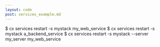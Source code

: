 ```yaml
---
layout: code
post: services_example.md
---
```



$ cx services restart -s mystack my_web_service
$ cx services restart -s mystack a_backend_service
$ cx services restart -s mystack --server my_server my_web_service
